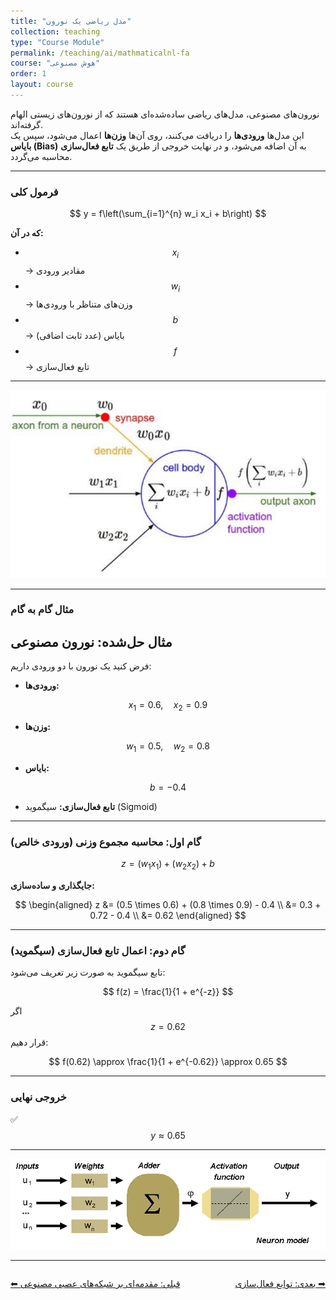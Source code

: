 ```yaml
---
title: "مدل ریاضی یک نورون"
collection: teaching
type: "Course Module"
permalink: /teaching/ai/mathmaticalnl-fa
course: "هوش مصنوعی"
order: 1
layout: course
---
```


نورون‌های مصنوعی، مدل‌های ریاضی ساده‌شده‌ای هستند که از نورون‌های زیستی الهام گرفته‌اند.  
این مدل‌ها **ورودی‌ها** را دریافت می‌کنند، روی آن‌ها **وزن‌ها** اعمال می‌شود، سپس یک **بایاس (Bias)** به آن اضافه می‌شود، و در نهایت خروجی از طریق یک **تابع فعال‌سازی** محاسبه می‌گردد.

---

### فرمول کلی

$$
y = f\left(\sum_{i=1}^{n} w_i x_i + b\right)
$$

**که در آن:**
- $$ x_i $$ → مقادیر ورودی  
- $$ w_i $$ → وزن‌های متناظر با ورودی‌ها  
- $$ b $$ → بایاس (عدد ثابت اضافی)  
- $$ f $$ → تابع فعال‌سازی  

---

![فرمول کلی](/images/ai3.png)

---

### مثال گام به گام
## مثال حل‌شده: نورون مصنوعی

فرض کنید یک نورون با دو ورودی داریم:

- **ورودی‌ها:**

$$
x_1 = 0.6, \quad x_2 = 0.9
$$

- **وزن‌ها:**

$$
w_1 = 0.5, \quad w_2 = 0.8
$$

- **بایاس:**

$$
b = -0.4
$$

- **تابع فعال‌سازی:** سیگموید (Sigmoid)

---

### گام اول: محاسبه مجموع وزنی (ورودی خالص)

$$
z = (w_1 x_1) + (w_2 x_2) + b
$$

**جایگذاری و ساده‌سازی:**

$$
\begin{aligned}
z &= (0.5 \times 0.6) + (0.8 \times 0.9) - 0.4 \\
  &= 0.3 + 0.72 - 0.4 \\
  &= 0.62
\end{aligned}
$$

---

### گام دوم: اعمال تابع فعال‌سازی (سیگموید)

تابع سیگموید به صورت زیر تعریف می‌شود:

$$
f(z) = \frac{1}{1 + e^{-z}}
$$

اگر $$ z = 0.62 $$ قرار دهیم:

$$
f(0.62) \approx \frac{1}{1 + e^{-0.62}} \approx 0.65
$$

---

### خروجی نهایی

✅
$$
y \approx 0.65
$$

---

![مدل نورون مصنوعی](/images/ai4.png)

---

<div class="lesson-nav" style="display:flex; justify-content:space-between; margin-top:2em;">
  <a class="btn btn--inverse" href="{{ '/teaching/ai/introduction-fa' | relative_url }}">⬅︎ قبلی: مقدمه‌ای بر شبکه‌های عصبی مصنوعی </a>
  <a class="btn btn--primary" href="{{ '/teaching/ai/activation-functions-fa' | relative_url }}">بعدی: توابع فعال‌سازی ➡︎</a>
</div>
